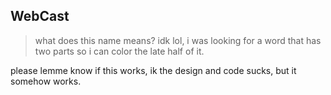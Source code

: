 ## WebCast
> what does this name means? idk lol, i was looking for a word that has two parts so i can color the late half of it.
>

please lemme know if this works, ik the design and code sucks, but it somehow works.


